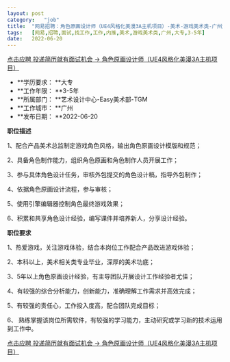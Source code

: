 ```yaml
---
layout:	post
category:	"job"
title:	"网易招聘：角色原画设计师（UE4风格化美漫3A主机项目）-美术-游戏美术类-广州大专3-5年"
tags:	[网易,招聘,面试,找工作,工作,内推,美术,游戏美术类,广州,大专,3-5年]
date:	2022-06-20
---
```


[点击应聘 投递简历就有面试机会 ->  角色原画设计师（UE4风格化美漫3A主机项目）](http://mobile.bole.netease.com/bole/boleDetail?id=32141&employeeId=346f03c3cda5f04c&key=all)



- **学历要求： **大专
- **工作年限： **3-5年
- **所属部门： **艺术设计中心-Easy美术部-TGM
- **工作城市： **广州
- **发布日期： **2022-06-20



**职位描述**

1、配合产品美术总监制定游戏角色风格，输出角色原画设计模版和规范；

2、具备角色制作能力，组织角色原画和角色制作人员开展工作；

3、参与具体角色设计任务，审核外包提交的角色设计稿，指导外包制作；

4、依据角色原画设计流程，参与审核；

5、使用引擎编辑器控制角色最终游戏效果；

6、积累和共享角色设计经验，编写课件并培养新人，分享设计经验。



**职位要求**

1、热爱游戏，关注游戏体验，结合本岗位工作配合产品改进游戏体验；

2、本科以上，美术相关类专业毕业，深厚的美术功底；

3、5年以上角色原画设计经验，有主导团队开展设计工作经验者尤佳；

4、有较强的综合分析能力，创新能力，准确理解工作需求并高效完成；

5、有较强的责任心，工作投入度高，配合团队完成目标；

6、 熟练掌握该岗位所需软件，有较强的学习能力，主动研究或学习新的技术运用到工作中。



[点击应聘 投递简历就有面试机会 ->  角色原画设计师（UE4风格化美漫3A主机项目）](http://mobile.bole.netease.com/bole/boleDetail?id=32141&employeeId=346f03c3cda5f04c&key=all)